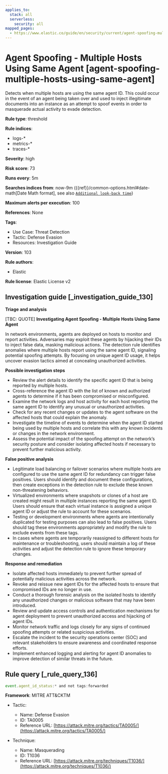 ```yaml
---
applies_to:
  stack: all
  serverless:
    security: all
mapped_pages:
  - https://www.elastic.co/guide/en/security/current/agent-spoofing-multiple-hosts-using-same-agent.html
---
```


# Agent Spoofing - Multiple Hosts Using Same Agent [agent-spoofing-multiple-hosts-using-same-agent]

Detects when multiple hosts are using the same agent ID. This could occur in the event of an agent being taken over and used to inject illegitimate documents into an instance as an attempt to spoof events in order to masquerade actual activity to evade detection.

**Rule type**: threshold

**Rule indices**:

* logs-*
* metrics-*
* traces-*

**Severity**: high

**Risk score**: 73

**Runs every**: 5m

**Searches indices from**: now-9m ({{ref}}/common-options.html#date-math[Date Math format], see also [`Additional look-back time`](docs-content://solutions/security/detect-and-alert/create-detection-rule.md#rule-schedule))

**Maximum alerts per execution**: 100

**References**: None

**Tags**:

* Use Case: Threat Detection
* Tactic: Defense Evasion
* Resources: Investigation Guide

**Version**: 103

**Rule authors**:

* Elastic

**Rule license**: Elastic License v2

## Investigation guide [_investigation_guide_130]

**Triage and analysis**

[TBC: QUOTE]
**Investigating Agent Spoofing - Multiple Hosts Using Same Agent**

In network environments, agents are deployed on hosts to monitor and report activities. Adversaries may exploit these agents by hijacking their IDs to inject false data, masking malicious actions. The detection rule identifies anomalies where multiple hosts report using the same agent ID, signaling potential spoofing attempts. By focusing on unique agent ID usage, it helps uncover evasion tactics aimed at concealing unauthorized activities.

**Possible investigation steps**

* Review the alert details to identify the specific agent ID that is being reported by multiple hosts.
* Cross-reference the agent ID with the list of known and authorized agents to determine if it has been compromised or misconfigured.
* Examine the network logs and host activity for each host reporting the same agent ID to identify any unusual or unauthorized activities.
* Check for any recent changes or updates to the agent software on the affected hosts that could explain the anomaly.
* Investigate the timeline of events to determine when the agent ID started being used by multiple hosts and correlate this with any known incidents or changes in the network environment.
* Assess the potential impact of the spoofing attempt on the network’s security posture and consider isolating affected hosts if necessary to prevent further malicious activity.

**False positive analysis**

* Legitimate load balancing or failover scenarios where multiple hosts are configured to use the same agent ID for redundancy can trigger false positives. Users should identify and document these configurations, then create exceptions in the detection rule to exclude these known non-threatening behaviors.
* Virtualized environments where snapshots or clones of a host are created might result in multiple instances reporting the same agent ID. Users should ensure that each virtual instance is assigned a unique agent ID or adjust the rule to account for these scenarios.
* Testing or development environments where agents are intentionally duplicated for testing purposes can also lead to false positives. Users should tag these environments appropriately and modify the rule to exclude events from these tags.
* In cases where agents are temporarily reassigned to different hosts for maintenance or troubleshooting, users should maintain a log of these activities and adjust the detection rule to ignore these temporary changes.

**Response and remediation**

* Isolate affected hosts immediately to prevent further spread of potentially malicious activities across the network.
* Revoke and reissue new agent IDs for the affected hosts to ensure that compromised IDs are no longer in use.
* Conduct a thorough forensic analysis on the isolated hosts to identify any unauthorized changes or malicious software that may have been introduced.
* Review and update access controls and authentication mechanisms for agent deployment to prevent unauthorized access and hijacking of agent IDs.
* Monitor network traffic and logs closely for any signs of continued spoofing attempts or related suspicious activities.
* Escalate the incident to the security operations center (SOC) and relevant stakeholders to ensure awareness and coordinated response efforts.
* Implement enhanced logging and alerting for agent ID anomalies to improve detection of similar threats in the future.


## Rule query [_rule_query_136]

```js
event.agent_id_status:* and not tags:forwarded
```

**Framework**: MITRE ATT&CKTM

* Tactic:

    * Name: Defense Evasion
    * ID: TA0005
    * Reference URL: [https://attack.mitre.org/tactics/TA0005/](https://attack.mitre.org/tactics/TA0005/)

* Technique:

    * Name: Masquerading
    * ID: T1036
    * Reference URL: [https://attack.mitre.org/techniques/T1036/](https://attack.mitre.org/techniques/T1036/)



